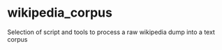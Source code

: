 # wikipedia_corpus
Selection of script and tools to process a raw wikipedia dump into a text corpus
